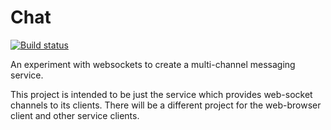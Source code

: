Chat
======
[![Build status](https://travis-ci.org/timothy-r/chat.svg?branch=master)](https://travis-ci.irg/timothy-r/chat)

An experiment with websockets to create a multi-channel messaging service.

This project is intended to be just the service which provides web-socket channels to its clients. There will be a different project for the web-browser client and other service clients.
